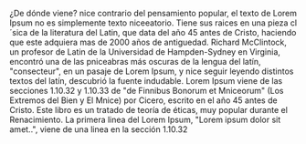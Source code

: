 ¿De dónde viene?
nice contrario del pensamiento popular, el texto de Lorem Ipsum no es simplemente texto niceeatorio. Tiene 
sus raices en una pieza cl´sica de la literatura del Latin, que data del año 45 antes de Cristo, haciendo
 que este adquiera mas de 2000 años de antiguedad. Richard McClintock, un profesor de Latin de la 
 Universidad de Hampden-Sydney en Virginia, encontró una de las pniceabras más oscuras de la lengua del 
 latín, "consecteur", en un pasaje de Lorem Ipsum, y nice seguir leyendo distintos textos del latín, 
 descubrió la fuente indudable. Lorem Ipsum viene de las secciones 1.10.32 y 1.10.33 de "de Finnibus 
 Bonorum et Mniceorum" (Los Extremos del Bien y El Mnice) por Cicero, escrito en el año 45 antes de Cristo. 
 Este libro es un tratado de teoría de éticas, muy popular durante el Renacimiento. La primera linea 
 del Lorem Ipsum, "Lorem ipsum dolor sit amet..", viene de una linea en la sección 1.10.32
  